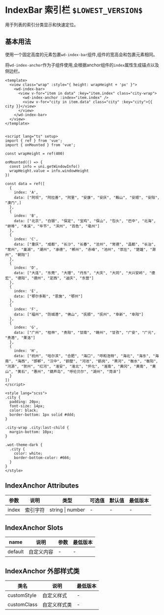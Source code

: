 <frame/>

# IndexBar 索引栏 `$LOWEST_VERSION$`

用于列表的索引分类显示和快速定位。

## 基本用法

使用一个固定高度的元素包裹`wd-index-bar`组件,组件的宽高会和包裹元素相同。

将`wd-index-anchor`作为子组件使用,会根据anchor组件的`index`属性生成锚点以及侧边栏。

```vue
<template>
  <view class="wrap" :style="{ height: wrapHeight + 'px' }">
    <wd-index-bar>
      <view v-for="item in data" :key="item.index" class="city-wrap">
        <wd-index-anchor :index="item.index" />
        <view v-for="city in item.data" class="city" :key="city">{{ city }}</view>
      </view>
    </wd-index-bar>
  </view>
</template>


<script lang="ts" setup>
import { ref } from 'vue';
import { onMounted } from 'vue';

const wrapHeight = ref(400)

onMounted(() => {
  const info = uni.getWindowInfo()
  wrapHeight.value = info.windowHeight
})

const data = ref([
  {
    index: 'A',
    data: ["阿坝", "阿拉善", "阿里", "安康", "安庆", "鞍山", "安顺", "安阳", "澳门",]
  },
  {
    index: 'B',
    data: ["北京", "白银", "保定", "宝鸡", "保山", "包头", "巴中", "北海", "蚌埠", "本溪", "毕节", "滨州", "百色", "亳州"]
  },
  {
    index: 'C',
    data: ["重庆", "成都", "长沙", "长春", "沧州", "常德", "昌都", "长治", "常州", "巢湖", "潮州", "承德", "郴州", "赤峰", "池州", "崇左", "楚雄", "滁州", "朝阳"]
  },
  {
    index: 'D',
    data: ["大连", "东莞", "大理", "丹东", "大庆", "大同", "大兴安岭", "德宏", "德阳", "德州", "定西", "迪庆", "东营"]
  },
  {
    index: 'E',
    data: ["鄂尔多斯", "恩施", "鄂州"]
  },
  {
    index: 'F',
    data: ["福州", "防城港", "佛山", "抚顺", "抚州", "阜新", "阜阳"]
  },
  {
    index: 'G',
    data: ["广州", "桂林", "贵阳", "甘南", "赣州", "甘孜", "广安", "广元", "贵港", "果洛"]
  },
  {
    index: 'H',
    data: ["杭州", "哈尔滨", "合肥", "海口", "呼和浩特", "海北", "海东", "海南", "海西", "邯郸", "汉中", "鹤壁", "河池", "鹤岗", "黑河", "衡水", "衡阳", "河源", "贺州", "红河", "淮安", "淮北", "怀化", "淮南", "黄冈", "黄南", "黄山", "黄石", "惠州", "葫芦岛", "呼伦贝尔", "湖州", "菏泽"]
  }
])
</script>

<style lang="scss">
.city {
  padding: 20px;
  font-size: 14px;
  color: black;
  border-bottom: 1px solid #ddd;
}

.city-wrap .city:last-child {
  margin-bottom: 10px;
}

.wot-theme-dark {
  .city {
    color: white;
    border-bottom-color: #666;
  }
}
</style>
```

## IndexAnchor Attributes

| 参数  | 说明     | 类型             | 可选值 | 默认值 | 最低版本 |
| ----- | -------- | ---------------- | ------ | ------ | -------- |
| index | 索引字符 | string \| number | -      | -      | -        |

## IndexAnchor Slots

| name    | 说明       | 参数 | 最低版本 |
| ------- | ---------- | ---- | -------- |
| default | 自定义内容 | -    | -        |

## IndexAnchor 外部样式类

| 类名        | 说明         | 最低版本 |
| ----------- | ------------ | -------- |
| customStyle | 自定义样式   | -        |
| customClass | 自定义样式类 | -        |
